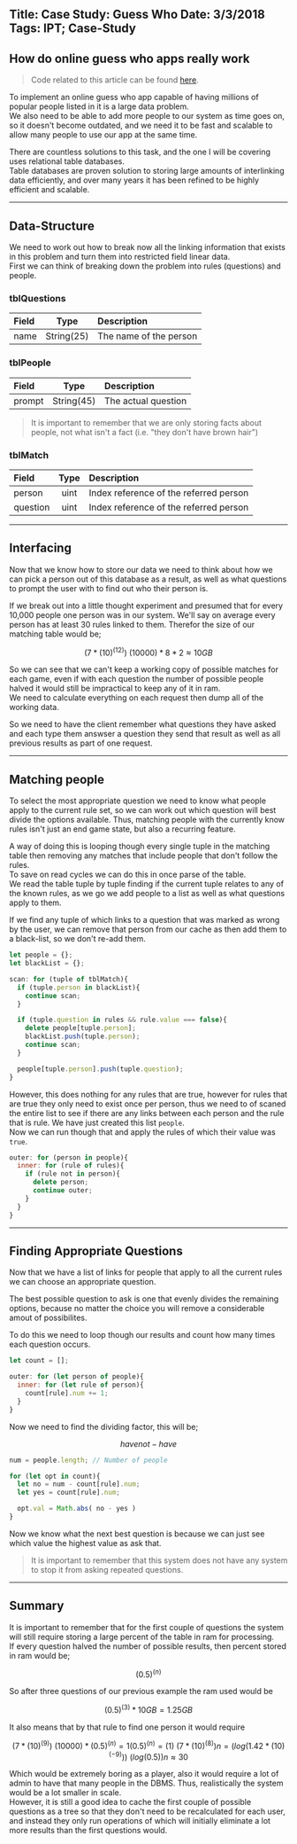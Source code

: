 Title: Case Study: Guess Who
Date: 3/3/2018
Tags: IPT; Case-Study
---
How do online guess who apps really work
---

> Code related to this article can be found [here](https://github.com/Hobgoblin101/Hobgoblin101.github.io/tree/master/code/7).

To implement an online guess who app capable of having millions of popular people listed in it is a large data problem.  
We also need to be able to add more people to our system as time goes on, so it doesn't become outdated, and we need it to be fast and scalable to allow many people to use our app at the same time.  

There are countless solutions to this task, and the one I will be covering uses relational table databases.  
Table databases are proven solution to storing large amounts of interlinking data efficiently, and over many years it has been refined to be highly efficient and scalable.

---

## Data-Structure
We need to work out how to break now all the linking information that exists in this problem and turn them into restricted field linear data.  
First we can think of breaking down the problem into rules (questions) and people.

### tblQuestions
| Field | Type | Description |
|:--|:--:|:--|
name | String(25) | The name of the person

### tblPeople
| Field | Type | Description |
|:--|:--:|:--|
prompt | String(45) | The actual question

> It is important to remember that we are only storing facts about people, not what isn't a fact (i.e. "they don't have brown hair")

### tblMatch
| Field | Type | Description |
|:--|:--:|:--|
person | uint | Index reference of the referred person
question | uint | Index reference of the referred person

---

## Interfacing
Now that we know how to store our data we need to think about how we can pick a person out of this database as a result, as well as what questions to prompt the user with to find out who their person is.  

If we break out into a little thought experiment and presumed that for every 10,000 people one person was in our system. We'll say on average every person has at least 30 rules linked to them. Therefor the size of our matching table would be;
```math
(7 * (10)^(12)) \ (10000) * 8 * 2 ≈ 10GB
```
So we can see that we can't keep a working copy of possible matches for each game, even if with each question the number of possible people halved it would still be impractical to keep any of it in ram.  
We need to calculate everything on each request then dump all of the working data.

So we need to have the client remember what questions they have asked and each type them answser a question they send that result as well as all previous results as part of one request.

---

## Matching people
To select the most appropriate question we need to know what people apply to the current rule set, so we can work out which question will best divide the options available. Thus, matching people with the currently know rules isn't just an end game state, but also a recurring feature.

A way of doing this is looping though every single tuple in the matching table then removing any matches that include people that don't follow the rules.  
To save on read cycles we can do this in once parse of the table.  
We read the table tuple by tuple finding if the current tuple relates to any of the known rules, as we go we add people to a list as well as what questions apply to them.  

If we find any tuple of which links to a question that was marked as wrong by the user, we can remove that person from our cache as then add them to a black-list, so we don't re-add them.  
```javascript
let people = {};
let blackList = {};

scan: for (tuple of tblMatch){
  if (tuple.person in blackList){
    continue scan;
  }

  if (tuple.question in rules && rule.value === false){
    delete people[tuple.person];
    blackList.push(tuple.person);
    continue scan;
  }

  people[tuple.person].push(tuple.question);
}
```

However, this does nothing for any rules that are true, however for rules that are true they only need to exist once per person, thus we need to of scaned the entire list to see if there are any links between each person and the rule that is rule. We have just created this list ``people``.  
Now we can run though that and apply the rules of which their value was ``true``.
```javascript
outer: for (person in people){
  inner: for (rule of rules){
    if (rule not in person){
      delete person;
      continue outer;
    }
  }
}
```

---

## Finding Appropriate Questions
Now that we have a list of links for people that apply to all the current rules we can choose an appropriate question.

The best possible question to ask is one that evenly divides the remaining options, because no matter the choice you will remove a considerable amout of possibilites.  

To do this we need to loop though our results and count how many times each question occurs.
```javascript
let count = [];

outer: for (let person of people){
  inner: for (let rule of person){
    count[rule].num += 1;
  }
}
```

Now we need to find the dividing factor, this will be;
```math
have not - have
```
```javascript
num = people.length; // Number of people

for (let opt in count){
  let no = num - count[rule].num;
  let yes = count[rule].num;

  opt.val = Math.abs( no - yes )
}
```

Now we know what the next best question is because we can just see which value the highest value as ask that.
> It is important to remember that this system does not have any system to stop it from asking repeated questions.

---

## Summary
It is important to remember that for the first couple of questions the system will still require storing a large percent of the table in ram for processing.  
If every question halved the number of possible results, then percent stored in ram would be;
```math
(0.5)^(n)
```

So after three questions of our previous example the ram used would be
```math
(0.5)^(3) * 10GB = 1.25GB
```

It also means that by that rule to find one person it would require
```math
(7 * (10)^(9)) \ (10000) * (0.5)^(n) = 1
(0.5)^(n) = (1) \ (7 * (10)^(8))
n = (log(1.42 * (10) ^ (-9))) \ (log(0.5))
n ≈ 30
```

Which would be extremely boring as a player, also it would require a lot of admin to have that many people in the DBMS. Thus, realistically the system would be a lot smaller in scale.  
However, it is still a good idea to cache the first couple of possible questions as a tree so that they don't need to be recalculated for each user, and instead they only run operations of which will initially eliminate  a lot more results than the first questions would.